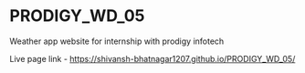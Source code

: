 # PRODIGY_WD_05

Weather app website for internship with prodigy infotech

Live page link - https://shivansh-bhatnagar1207.github.io/PRODIGY_WD_05/
